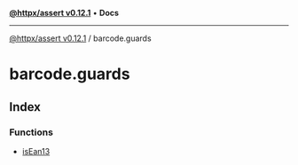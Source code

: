 [**@httpx/assert v0.12.1**](../README.md) • **Docs**

***

[@httpx/assert v0.12.1](../README.md) / barcode.guards

# barcode.guards

## Index

### Functions

- [isEan13](functions/isEan13.md)
